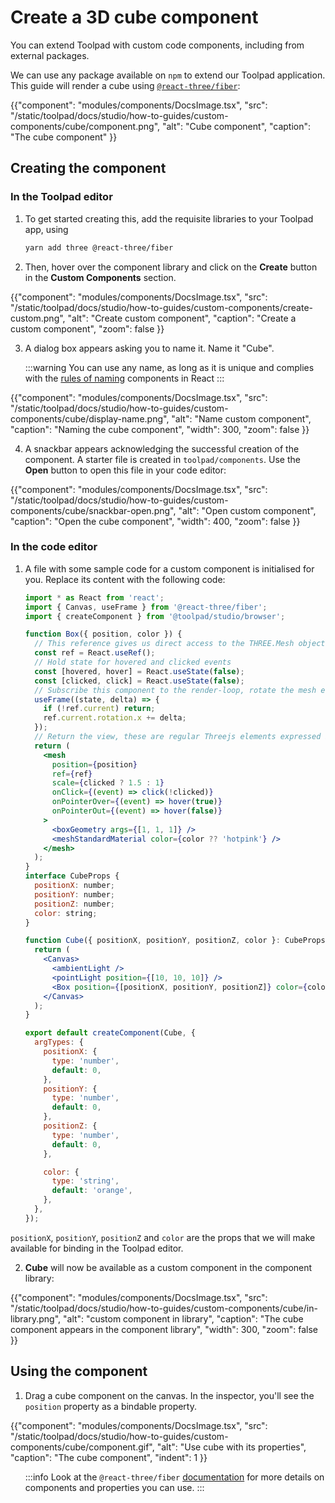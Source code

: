 # Create a 3D cube component

<p class="description">You can extend Toolpad with custom code components, including from external packages.</p>

We can use any package available on `npm` to extend our Toolpad application. This guide will render a cube using [`@react-three/fiber`](https://www.npmjs.com/package/@react-three/fiber):

{{"component": "modules/components/DocsImage.tsx", "src": "/static/toolpad/docs/studio/how-to-guides/custom-components/cube/component.png", "alt": "Cube component", "caption": "The cube component" }}

## Creating the component

### In the Toolpad editor

1. To get started creating this, add the requisite libraries to your Toolpad app, using

   ```bash
   yarn add three @react-three/fiber
   ```

2. Then, hover over the component library and click on the **Create** button in the **Custom Components** section.

{{"component": "modules/components/DocsImage.tsx", "src": "/static/toolpad/docs/studio/how-to-guides/custom-components/create-custom.png", "alt": "Create custom component", "caption": "Create a custom component", "zoom": false }}

3. A dialog box appears asking you to name it. Name it "Cube".

   :::warning
   You can use any name, as long as it is unique and complies with the [rules of naming](https://react.dev/learn/your-first-component) components in React
   :::

{{"component": "modules/components/DocsImage.tsx", "src": "/static/toolpad/docs/studio/how-to-guides/custom-components/cube/display-name.png", "alt": "Name custom component", "caption": "Naming the cube component", "width": 300, "zoom": false }}

4. A snackbar appears acknowledging the successful creation of the component. A starter file is created in `toolpad/components`. Use the **Open** button to open this file in your code editor:

{{"component": "modules/components/DocsImage.tsx", "src": "/static/toolpad/docs/studio/how-to-guides/custom-components/cube/snackbar-open.png", "alt": "Open custom component", "caption": "Open the cube component", "width": 400, "zoom": false }}

### In the code editor

1. A file with some sample code for a custom component is initialised for you. Replace its content with the following code:

   ```jsx
   import * as React from 'react';
   import { Canvas, useFrame } from '@react-three/fiber';
   import { createComponent } from '@toolpad/studio/browser';

   function Box({ position, color }) {
     // This reference gives us direct access to the THREE.Mesh object
     const ref = React.useRef();
     // Hold state for hovered and clicked events
     const [hovered, hover] = React.useState(false);
     const [clicked, click] = React.useState(false);
     // Subscribe this component to the render-loop, rotate the mesh every frame
     useFrame((state, delta) => {
       if (!ref.current) return;
       ref.current.rotation.x += delta;
     });
     // Return the view, these are regular Threejs elements expressed in JSX
     return (
       <mesh
         position={position}
         ref={ref}
         scale={clicked ? 1.5 : 1}
         onClick={(event) => click(!clicked)}
         onPointerOver={(event) => hover(true)}
         onPointerOut={(event) => hover(false)}
       >
         <boxGeometry args={[1, 1, 1]} />
         <meshStandardMaterial color={color ?? 'hotpink'} />
       </mesh>
     );
   }
   interface CubeProps {
     positionX: number;
     positionY: number;
     positionZ: number;
     color: string;
   }

   function Cube({ positionX, positionY, positionZ, color }: CubeProps) {
     return (
       <Canvas>
         <ambientLight />
         <pointLight position={[10, 10, 10]} />
         <Box position={[positionX, positionY, positionZ]} color={color} />
       </Canvas>
     );
   }

   export default createComponent(Cube, {
     argTypes: {
       positionX: {
         type: 'number',
         default: 0,
       },
       positionY: {
         type: 'number',
         default: 0,
       },
       positionZ: {
         type: 'number',
         default: 0,
       },

       color: {
         type: 'string',
         default: 'orange',
       },
     },
   });
   ```

`positionX`, `positionY`, `positionZ` and `color` are the props that we will make available for binding in the Toolpad editor.

2. **Cube** will now be available as a custom component in the component library:

{{"component": "modules/components/DocsImage.tsx", "src": "/static/toolpad/docs/studio/how-to-guides/custom-components/cube/in-library.png", "alt": "custom component in library", "caption": "The cube component appears in the component library", "width": 300, "zoom": false }}

## Using the component

1. Drag a cube component on the canvas. In the inspector, you'll see the `position` property as a bindable property.

{{"component": "modules/components/DocsImage.tsx", "src": "/static/toolpad/docs/studio/how-to-guides/custom-components/cube/component.gif", "alt": "Use cube with its properties", "caption": "The cube component", "indent": 1 }}

<ul style="list-style-type: none">
<li>

:::info
Look at the `@react-three/fiber` [documentation](https://docs.pmnd.rs/react-three-fiber/getting-started/introduction) for more details on components and properties you can use.
:::

<li>
</ul>
